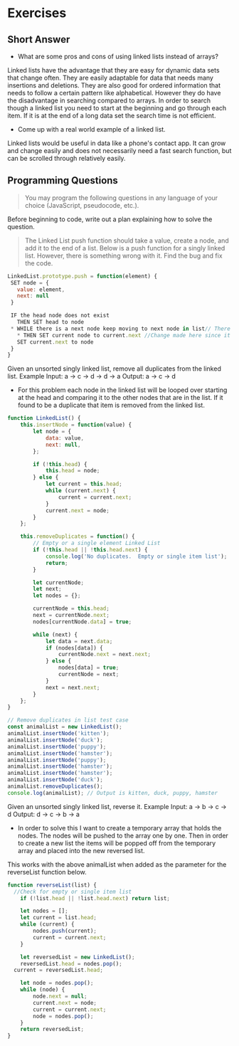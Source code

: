 # Exercises

## Short Answer

* What are some pros and cons of using linked lists instead of arrays?

Linked lists have the advantage that they are easy for dynamic data sets that change often.  They are easily adaptable for data that needs many insertions and deletions.  They are also good for ordered information that needs to follow a certain pattern like alphabetical.  However they do have the disadvantage in searching compared to arrays.  In order to search though a linked list you need to start at the beginning and go through each item.  If it is at the end of a long data set the search time is not efficient.


* Come up with a real world example of a linked list.

Linked lists would be useful in data like a phone's contact app.  It can grow and change easily and does not necessarily need a fast search function, but can be scrolled through relatively easily.


## Programming Questions

> You may program the following questions in any language of your choice (JavaScript, pseudocode, etc.).

Before beginning to code, write out a plan explaining how to solve the question.

> The Linked List push function should take a value, create a node, and add it to the end of a list. Below is a push function for a singly linked list. However, there is something wrong with it. Find the bug and fix the code.

```js
LinkedList.prototype.push = function(element) {
 SET node = {
   value: element,
   next: null
 }

 IF the head node does not exist
   THEN SET head to node
 * WHILE there is a next node keep moving to next node in list// There should be a while loop in here to go through each of the nodes.
   * THEN SET current node to current.next //Change made here since it needs to point to the next node
   SET current.next to node
 }
}
```

Given an unsorted singly linked list, remove all duplicates from the linked list.
Example
Input: a -> c -> d -> d -> a
Output: a -> c -> d

* For this problem each node in the linked list will be looped over starting at the head and comparing it to the other nodes that are in the list.  If it found to be a duplicate that item is removed from the linked list.

```js
function LinkedList() {
	this.insertNode = function(value) {
		let node = {
			data: value,
			next: null,
		};

		if (!this.head) {
			this.head = node;
		} else {
			let current = this.head;
			while (current.next) {
				current = current.next;
			}
			current.next = node;
		}
	};

	this.removeDuplicates = function() {
		// Empty or a single element Linked List
		if (!this.head || !this.head.next) {
			console.log('No duplicates.  Empty or single item list');
			return;
		}

		let currentNode;
		let next;
		let nodes = {};

		currentNode = this.head;
		next = currentNode.next;
		nodes[currentNode.data] = true;

		while (next) {
			let data = next.data;
			if (nodes[data]) {
				currentNode.next = next.next;
			} else {
				nodes[data] = true;
				currentNode = next;
			}
			next = next.next;
		}
	};
}

// Remove duplicates in list test case
const animalList = new LinkedList();
animalList.insertNode('kitten');
animalList.insertNode('duck');
animalList.insertNode('puppy');
animalList.insertNode('hamster');
animalList.insertNode('puppy');
animalList.insertNode('hamster');
animalList.insertNode('hamster');
animalList.insertNode('duck');
animalList.removeDuplicates();
console.log(animalList); // Output is kitten, duck, puppy, hamster

```

Given an unsorted singly linked list, reverse it.
Example
Input: a -> b -> c -> d
Output: d -> c -> b -> a

* In order to solve this I want to create a temporary array that holds the nodes.  The nodes will be pushed to the array one by one.  Then in order to create a new list the items will be popped off from the temporary array and placed into the new reversed list.

This works with the above animalList when added as the parameter for the reverseList function below.

```js
function reverseList(list) {
  //Check for empty or single item list
	if (!list.head || !list.head.next) return list;

	let nodes = [];
	let current = list.head;
	while (current) {
		nodes.push(current);
		current = current.next;
	}

	let reversedList = new LinkedList();
	reversedList.head = nodes.pop();
  current = reversedList.head;

	let node = nodes.pop();
	while (node) {
		node.next = null;
		current.next = node;
		current = current.next;
		node = nodes.pop();
	}
	return reversedList;
}
```